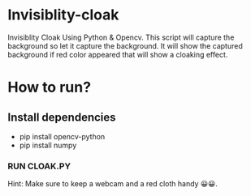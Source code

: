 # Invisiblity-cloak
Invisiblity Cloak Using Python &amp; Opencv. This script will capture the background so let it capture the background. 
It will show the captured background if red color appeared that will show a cloaking effect.
# How to run?
## Install dependencies
* pip install opencv-python
* pip install numpy
### RUN CLOAK.PY
Hint: Make sure to keep a webcam and a red cloth handy :grinning::grinning:. 
